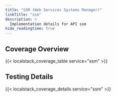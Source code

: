 ```yaml
---
title: "SSM (Web Services Systems Manager)"
linkTitle: "ssm"
description: >
  Implementation details for API ssm
hide_readingtime: true
---
```


## Coverage Overview

{{< localstack_coverage_table service="ssm" >}}

## Testing Details

{{< localstack_coverage_details service="ssm" >}}
